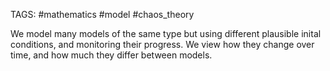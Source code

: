TAGS: #mathematics #model #chaos_theory 

We model many models of the same type but using different plausible inital conditions, and monitoring their progress. We view how they change over time, and how much they differ between models. 